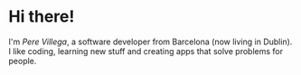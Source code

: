Hi there!
=============

I'm *Pere Villega*, a software developer from Barcelona (now living in Dublin). I like coding, learning new stuff and creating apps that solve problems for people.


